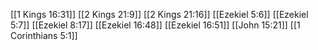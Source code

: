 [[1 Kings 16:31]]
[[2 Kings 21:9]]
[[2 Kings 21:16]]
[[Ezekiel 5:6]]
[[Ezekiel 5:7]]
[[Ezekiel 8:17]]
[[Ezekiel 16:48]]
[[Ezekiel 16:51]]
[[John 15:21]]
[[1 Corinthians 5:1]]
